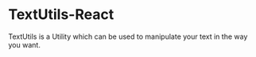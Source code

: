 # TextUtils-React
TextUtils is a Utility which can be used to manipulate your text in the way you want.
